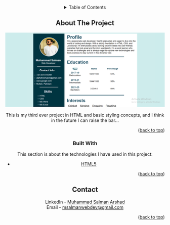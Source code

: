 <div id="top"></div>

<br />
<div align="center">

<!-- TABLE OF CONTENTS -->
<details>
  <summary>Table of Contents</summary>
  <ol>
    <li>
      <a href="#about-the-project">About The Project</a>
      <ul>
        <li><a href="#built-with">Built With</a></li>
      </ul>
    </li>
  </ol>
</details>



<!-- ABOUT THE PROJECT -->
## About The Project

<img src="CV%20Template/image/screenshot.PNG" alt="Matric Result Card Screenshot" width="700"/>

This is my third ever project in HTML and basic styling concepts, and I think in the future I can raise the bar...

<p align="right">(<a href="#top">back to top</a>)</p>



### Built With

This section is about the technologies I have used in this project:

* [HTML5](https://html5.org/)

<p align="right">(<a href="#top">back to top</a>)</p>


<!-- CONTACT -->
## Contact

LinkedIn - [Muhammad Salman Arshad](https://www.linkedin.com/in/muhammad-salmanarshad/)  
Email - [msalmanwebdev@gmail.com](mailto:msalmanwebdev@gmail.com)

<p align="right">(<a href="#top">back to top</a>)</p>
